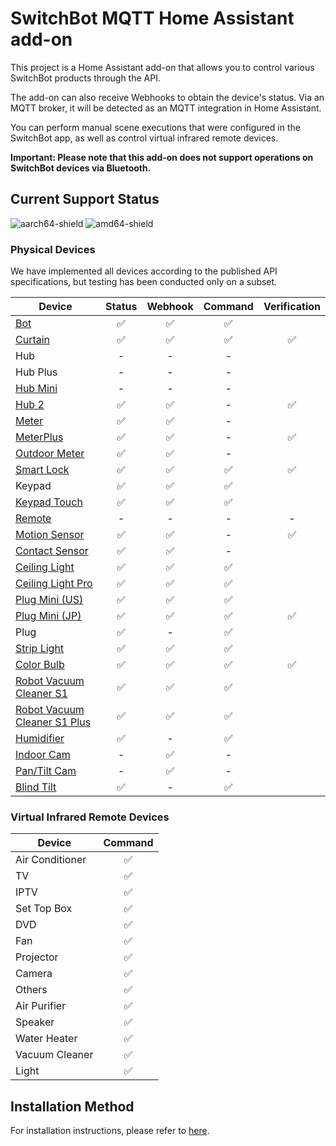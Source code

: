 # SwitchBot MQTT Home Assistant add-on

This project is a Home Assistant add-on that allows you to control various SwitchBot products through the API.

The add-on can also receive Webhooks to obtain the device's status.
Via an MQTT broker, it will be detected as an MQTT integration in Home Assistant.

You can perform manual scene executions that were configured in the SwitchBot app, as well as control virtual infrared remote devices.

**Important: Please note that this add-on does not support operations on SwitchBot devices via Bluetooth.**

## Current Support Status

![aarch64-shield](https://img.shields.io/badge/aarch64-yes-green.svg)
![amd64-shield](https://img.shields.io/badge/amd64-yes-green.svg)

### Physical Devices

We have implemented all devices according to the published API specifications, but testing has been conducted only on a subset.

| Device                                                                                           | Status | Webhook | Command | Verification |
|--------------------------------------------------------------------------------------------------|:------:|:-------:|:-------:|:------------:|
| [Bot](https://www.switch-bot.com/products/switchbot-bot)                                         |   ✅    |    ✅    |    ✅    |              |
| [Curtain](https://www.switch-bot.com/products/switchbot-curtain)                                 |   ✅    |    ✅    |    ✅    |      ✅       |
| Hub                                                                                              |   -    |    -    |    -    |              |
| Hub Plus                                                                                         |   -    |    -    |    -    |              |
| [Hub Mini](https://www.switch-bot.com/products/switchbot-hub-mini)                               |   -    |    -    |    -    |              |
| [Hub 2](https://us.switch-bot.com/pages/switchbot-hub-2)                                         |   ✅    |    ✅    |    -    |      ✅       |
| [Meter](https://www.switch-bot.com/products/switchbot-meter)                                     |   ✅    |    ✅    |    -    |              |
| [MeterPlus](https://www.switch-bot.com/products/switchbot-meter-plus)                            |   ✅    |    ✅    |    -    |      ✅       |
| [Outdoor Meter](https://www.switch-bot.com/products/switchbot-indoor-outdoor-thermo-hygrometer)  |   ✅    |    ✅    |    -    |              |
| [Smart Lock](https://us.switch-bot.com/products/switchbot-lock)                                  |   ✅    |    ✅    |    ✅    |      ✅       |
| Keypad                                                                                           |   ✅    |    ✅    |    ✅    |              |
| [Keypad Touch](https://switch-bot.com/pages/switchbot-keypad)                                    |   ✅    |    ✅    |    ✅    |              |
| [Remote](https://switch-bot.com/products/switchbot-remote)                                       |   -    |    -    |    -    |      -       |
| [Motion Sensor](https://www.switch-bot.com/products/motion-sensor)                               |   ✅    |    ✅    |    -    |      ✅       |
| [Contact Sensor](https://www.switch-bot.com/products/contact-sensor)                             |   ✅    |    ✅    |    -    |              |
| [Ceiling Light](https://www.switchbot.jp/collections/all/products/switchbot-ceiling-light)       |   ✅    |    ✅    |    ✅    |              |
| [Ceiling Light Pro](https://www.switchbot.jp/collections/all/products/switchbot-ceiling-light)   |   ✅    |    ✅    |    ✅    |              |
| [Plug Mini (US)](https://switch-bot.com/pages/switchbot-plug-mini)                               |   ✅    |    ✅    |    ✅    |              |
| [Plug Mini (JP)](https://www.switchbot.jp/products/switchbot-plug-mini)                          |   ✅    |    ✅    |    ✅    |      ✅       |
| Plug                                                                                             |   ✅    |    -    |    ✅    |              |
| [Strip Light](https://www.switch-bot.com/products/switchbot-light-strip)                         |   ✅    |    ✅    |    ✅    |              |
| [Color Bulb](https://www.switch-bot.com/products/switchbot-color-bulb)                           |   ✅    |    ✅    |    ✅    |      ✅       |
| [Robot Vacuum Cleaner S1](https://www.switchbot.jp/products/switchbot-robot-vacuum-cleaner)      |   ✅    |    ✅    |    ✅    |              |
| [Robot Vacuum Cleaner S1 Plus](https://www.switchbot.jp/products/switchbot-robot-vacuum-cleaner) |   ✅    |    ✅    |    ✅    |              |
| [Humidifier](https://www.switch-bot.com/products/switchbot-smart-humidifier)                     |   ✅    |    -    |    ✅    |              |
| [Indoor Cam](https://switch-bot.com/pages/switchbot-indoor-cam)                                  |   -    |    ✅    |    -    |              |
| [Pan/Tilt Cam](https://switch-bot.com/pages/switchbot-pan-tilt-cam-2k)                           |   -    |    ✅    |    -    |              |
| [Blind Tilt](https://us.switch-bot.com/pages/switchbot-blind-tilt)                               |   ✅    |    -    |    ✅    |              |

### Virtual Infrared Remote Devices

| Device          | Command |
|-----------------|:-------:|
| Air Conditioner |    ✅    |
| TV              |    ✅    |
| IPTV            |    ✅    |
| Set Top Box     |    ✅    |
| DVD             |    ✅    |
| Fan             |    ✅    |
| Projector       |    ✅    |
| Camera          |    ✅    |
| Others          |    ✅    |
| Air Purifier    |    ✅    |
| Speaker         |    ✅    |
| Water Heater    |    ✅    |
| Vacuum Cleaner  |    ✅    |
| Light           |    ✅    |

## Installation Method

For installation instructions, please refer to [here](INSTALLATION.md).
